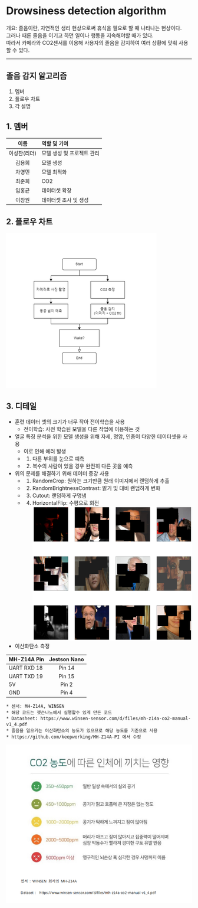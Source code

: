 # Drowsiness detection algorithm <br>
개요: 졸음이란, 자연적인 생리 현상으로써 휴식을 필요로 할 때 나타나는 현상이다. <br> 
그러나 때론 졸음을 이기고 하던 일이나 행동을 지속해야할 때가 있다. <br>
따라서 카메라와 CO2센서를 이용해 사용자의 졸음을 감지하여 여러 상황에 맞춰 사용할 수 있다. <br>

---

## 졸음 감지 알고리즘
1. 멤버
2. 플로우 차트
3. 각 설명

## 1. 멤버
|이름|역할 및 기여|
|:---:|:---|
|이성찬(리더)|모델 생성 및 프로젝트 관리|
|김용희|모델 생성|
|차영민|모델 최적화|
|최준희|CO2|
|임홍균|데이터셋 확장|
|이창원|데이터셋 조사 및 생성|

## 2. 플로우 차트
<img src="https://github.com/OpenSW-Going-Merry/Drowsiness_detection_algorithm/blob/main/img/flow.png?raw=true" alt="dda"></img><br/>

## 3. 디테일
+ 훈련 데이터 셋의 크기가 너무 작아 전이학습을 사용
    * 전이학습: 사전 학습된 모델을 다른 작업에 이용하는 것
+ 얼굴 특징 분석을 위한 모델 생성을 위해 자세, 명암, 인종이 다양한 데이터셋을 사용
    * 이로 인해 에러 발생
    * 1. 다른 부위를 눈으로 예측
    * 2. 복수의 사람이 있을 경우 완전히 다른 곳을 예측
+ 위의 문제를 해결하기 위해 데이터 증강 사용
    * 1. RandomCrop: 원하는 크기만큼 원래 이미지에서 랜덤하게 추출
    * 2. RandomBrightnessContrast: 밝기 및 대비 랜덤하게 변화
    * 3.	Cutout: 랜덤하게 구멍냄
    * 4.	HorizontalFlip: 수평으로 회전 <br>
<img src="https://github.com/OpenSW-Going-Merry/Drowsiness_detection_algorithm/blob/main/img/KakaoTalk_20220914_113451086.png" alt="dda"></img><br>
+ 이산화탄소 측정

|  MH-Z14A Pin    |  Jestson Nano   |
| --------------- |:---------------:|
|  UART RXD 18    |      Pin 14     |
|  UART TXD 19    |      Pin 15     |
|     5V          |      Pin 2      |
|     GND         |      Pin 4      |

    * 센서: MH-Z14A, WINSEN
    * 해당 코드는 젯슨나노에서 실행할수 있게 만든 코드 
    * Datasheet: https://www.winsen-sensor.com/d/files/mh-z14a-co2-manual-v1_4.pdf
    * 졸음을 일으키는 이산화탄소의 농도가 있으므로 해당 농도를 기준으로 사용
    * https://github.com/keepworking/MH-Z14A-PI 에서 수정
<img src="https://github.com/OpenSW-Going-Merry/Drowsiness_detection_algorithm/blob/main/img/image.png" alt="dda"></img><br>
    
    
  
    
    
    
    
    
    

